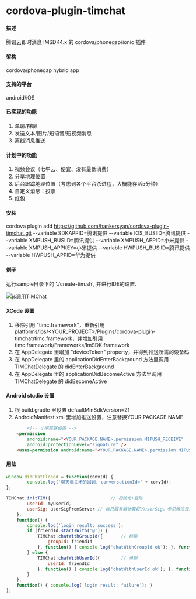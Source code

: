 # cordova-plugin-timchat

#### 描述
腾讯云即时消息 IMSDK4.x 的 cordova/phonegap/ionic 插件

#### 架构
cordova/phonegap hybrid app

#### 支持的平台
android/iOS

#### 已实现的功能

1. 单聊/群聊
2. 发送文本/图片/短语音/短视频消息
3. 离线消息推送

#### 计划中的功能

1. 视频会议（七牛云、便宜、没有最低消费）
2. 分享地理位置
3. 后台跟踪地理位置（考虑到各个平台杀进程，大概能存活5分钟）
4. 自定义消息：投票
5. 红包

#### 安装

cordova plugin add https://github.com/hankersyan/cordova-plugin-timchat.git --variable SDKAPPID=腾讯提供 --variable IOS_BUSIID=腾讯提供 --variable XMPUSH_BUSIID=腾讯提供 --variable XMPUSH_APPID=小米提供 --variable XMPUSH_APPKEY=小米提供 --variable HWPUSH_BUSIID=腾讯提供 --variable HWPUSH_APPID=华为提供


#### 例子
运行sample目录下的 './create-tim.sh', 并进行IDE的设置.

![js调用TIMChat](https://meehealth.oss-cn-shanghai.aliyuncs.com/tim/3eyau6.gif "js调用TIMChat")

#### XCode 设置

1. 移除引用 "timc.framework"，重新引用 platforms/ios/<YOUR_PROJECT>/Plugins/cordova-plugin-timchat/timc.framework，并增加引用 timc.framework/Frameworks/ImSDK.framework
2. 在 AppDelegate 里增加 "deviceToken" property，并得到推送所需的设备码
3. 在 AppDelegate 里的 applicationDidEnterBackground 方法里调用 TIMChatDelegate 的 didEnterBackground
4. 在 AppDelegate 里的 applicationDidBecomeActive 方法里调用 TIMChatDelegate 的 didBecomeActive

#### Android studio 设置 
1. 根 build.gradle 里设置 defaultMinSdkVersion=21 
2. AndroidManifest.xml 里增加推送设置，注意替换YOUR.PACKAGE.NAME
```html
		<!-- 小米推送设置 -->
    <permission
        android:name="<YOUR.PACKAGE.NAME>.permission.MIPUSH_RECEIVE"
        android:protectionLevel="signature" />
    <uses-permission android:name="<YOUR.PACKAGE.NAME>.permission.MIPUSH_RECEIVE" />
```


#### 用法

```javascript
window.didChatClosed = function(convId) {
		console.log('聊天框关闭的回调, conversationId=' + convId);
};

TIMChat.initTIM({						// 初始化+登陆
        userId: myUserId,
        userSig: userSigFromServer // 自己服务器计算好的userSig，参见腾讯云文档
    },
    function() {
        console.log('login result: success');
        if (friendId.startsWith('@')) {
            TIMChat.chatWithGroupId({		// 群聊
                groupId: friendId
            }, function() { console.log('chatWithGroupId ok'); }, function() { console.log('chatWithGroupId fail'); });
        } else {
            TIMChat.chatWithUserId({		// 单聊
                userId: friendId
            }, function() { console.log('chatWithUserId ok'); }, function() { console.log('chatWithUserId fail'); });
        }
    },
    function() { console.log('login result: failure'); }
);
```